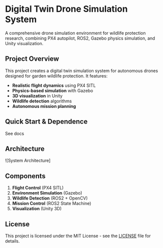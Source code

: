 # Digital Twin Drone Simulation System

A comprehensive drone simulation environment for wildlife protection research, combining PX4 autopilot, ROS2, Gazebo physics simulation, and Unity visualization.

## Project Overview

This project creates a digital twin simulation system for autonomous drones designed for garden wildlife protection. It features:

- **Realistic flight dynamics** using PX4 SITL
- **Physics-based simulation** with Gazebo
- **3D visualization** in Unity
- **Wildlife detection** algorithms
- **Autonomous mission planning**

## Quick Start & Dependence

See docs

## Architecture

![System Architecture]

## Components

1. **Flight Control** (PX4 SITL)
2. **Environment Simulation** (Gazebo)
3. **Wildlife Detection** (ROS2 + OpenCV)
4. **Mission Control** (ROS2 State Machine)
5. **Visualization** (Unity 3D)

## License

This project is licensed under the MIT License - see the [LICENSE](LICENSE) file for details.
